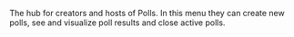 The hub for creators and hosts of Polls. In this menu they can create new polls, see and visualize poll results and close active polls.

